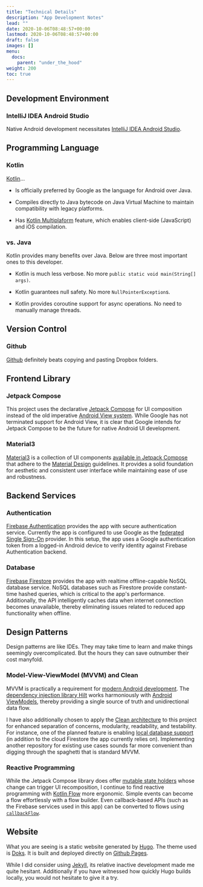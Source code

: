 ```yaml
---
title: "Technical Details"
description: "App Development Notes"
lead: ""
date: 2020-10-06T08:48:57+00:00
lastmod: 2020-10-06T08:48:57+00:00
draft: false
images: []
menu:
  docs:
    parent: "under_the_hood"
weight: 200
toc: true
---
```


## Development Environment

### IntelliJ IDEA Android Studio

Native Android development necessitates [IntelliJ IDEA Android Studio](https://developer.android.com/studio).

## Programming Language

### Kotlin

[Kotlin](https://kotlinlang.org)...

* Is officially preferred by Google as the language for Android over Java.

* Compiles directly to Java bytecode on Java Virtual Machine to maintain compatibility with legacy platforms.

* Has [Kotlin Multiplaform](https://kotlinlang.org/docs/multiplatform.html) feature, which enables client-side (JavaScript) and iOS compilation.

### vs. Java

Kotlin provides many benefits over Java. Below are three most important ones to this developer.

* Kotlin is much less verbose. No more `public static void main(String[] args)`.

* Kotlin guarantees null safety. No more `NullPointerException`s.

* Kotlin provides coroutine support for async operations. No need to manually manage threads.

## Version Control

### Github

[Github](https://github.com) definitely beats copying and pasting Dropbox folders.

## Frontend Library

### Jetpack Compose

This project uses the declarative [Jetpack Compose](https://developer.android.com/jetpack/compose) for UI composition instead of the old imperative [Android View system](https://developer.android.com/reference/android/view/View). While Google has not terminated support for Android View, it is clear that Google intends for Jetpack Compose to be the future for native Android UI development.

### Material3

[Material3](https://m3.material.io) is a collection of UI components [available in Jetpack Compose](https://developer.android.com/reference/kotlin/androidx/compose/material3/package-summary#overview) that adhere to the [Material Design](https://material.io/design) guidelines. It provides a solid foundation for aesthetic and consistent user interface while maintaining ease of use and robustness.

## Backend Services

### Authentication

[Firebase Authentication](https://firebase.google.com/docs/auth) provides the app with secure authentication service. Currently the app is configured to use Google as the [federated Single Sign-On](https://firebase.google.com/docs/auth/android/google-signin) provider. In this setup, the app uses a Google authentication token from a logged-in Android device to verify identity against Firebase Authentication backend.

### Database

[Firebase Firestore](https://firebase.google.com/docs/firestore) provides the app with realtime offline-capable NoSQL database service. NoSQL databases such as Firestore provide constant-time hashed queries, which is critical to the app's performance. Additionally, the API intelligently caches data when internet connection becomes unavailable, thereby eliminating issues related to reduced app functionality when offline.

## Design Patterns

Design patterns are like IDEs. They may take time to learn and make things seemingly overcomplicated. But the hours they can save outnumber their cost manyfold.

### Model-View-ViewModel (MVVM) and Clean

MVVM is practically a requirement for [modern Android development](https://developer.android.com/topic/architecture). The [dependency injection library Hilt](https://developer.android.com/training/dependency-injection/hilt-android) works harmoniously with [Android ViewModels](https://developer.android.com/topic/libraries/architecture/viewmodel), thereby providing a single source of truth and unidirectional data flow.

I have also additionally chosen to apply the [Clean architecture](https://blog.cleancoder.com/uncle-bob/2012/08/13/the-clean-architecture.html) to this project for enhanced separation of concerns, modularity, readability, and testability. For instance, one of the planned feature is enabling [local database support](https://developer.android.com/training/data-storage/room) (in addition to the cloud Firestore the app currently relies on). Implementing another repository for existing use cases sounds far more convenient than digging through the spaghetti that is standard MVVM.

### Reactive Programming

While the Jetpack Compose library does offer [mutable state holders](https://developer.android.com/jetpack/compose/state) whose change can trigger UI recomposition, I continue to find reactive programming with [Kotlin Flow](https://kotlinlang.org/docs/flow.html) more ergonomic. Simple events can become a flow effortlessly with a flow builder. Even callback-based APIs (such as the Firebase services used in this app) can be converted to flows using [`callbackFlow`](https://kotlinlang.org/api/kotlinx.coroutines/kotlinx-coroutines-core/kotlinx.coroutines.flow/callback-flow.html).

## Website

What you are seeing is a static website generated by [Hugo](https://gohugo.io). The theme used is [Doks](https://getdoks.org). It is built and deployed directly on [Github Pages](https://pages.github.com).

While I did consider using [Jekyll](https://jekyllrb.com), its relative inactive development made me quite hesitant. Additionally if you have witnessed how quickly Hugo builds locally, you would not hesitate to give it a try.

